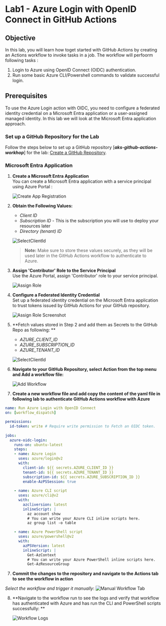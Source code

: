 # Lab1 - Azure Login with OpenID Connect in GitHub Actions

## Objective
In this lab, you will learn how toget started with GitHub Actions by creating an Actions workflow to invoke tasks in a job. The workflow will perfoorm following tasks :

1. Login to Azure using OpenID Connect (OIDC) authentication.
2. Run some basic Azure CLI/Powershell commands to validate successful login.


## Prerequisites

To use the Azure Login action with OIDC, you need to configure a federated identity credential on a Microsoft Entra application or a user-assigned managed identity. In this lab we will look at the Microsoft Entra application approach.

### Set up a GitHub Repository for the Lab
Follow the steps below to set up a GitHub repository [___aks-github-actions-workhop___] for the lab: [Create a GitHub Repository](https://docs.github.com/en/repositories/creating-and-managing-repositories/quickstart-for-repositories).


### Microsoft Entra Application

1. **Create a Microsoft Entra Application**  
   You can create a Microsoft Entra application with a service principal using Azure Portal : 

   ![Create App Registration](assets/create-app-registration.png)

2. **Obtain the Following Values:**
   - *Client ID*
   - *Subscription ID* - This is the subscription you will use to deploy your resources later
   - *Directory (tenant) ID*

   ![SelectClientId](assets/select-clientid-tenantId.png)

   > **Note:** Make sure to store these values securely, as they will be used later in the GitHub Actions workflow to authenticate to Azure.

3. **Assign 'Contributor' Role to the Service Principal**  
   Use the Azure Portal, assign 'Contributor' role to your service principal.

   ![Assign Role](assets/AddContributorRoleToSubscription.png)

4. **Configure a Federated Identity Credential**  
   Set up a federated identity credential on the Microsoft Entra application to trust tokens issued by GitHub Actions for your GitHub repository.

    ![Assign Role Screenshot](assets/federated%20credentials.png)

5. **Fetch values stored in Step 2 and add them as Secrets to the GitHub Repo as following: **
   - *AZURE_CLIENT_ID*
   - *AZURE_SUBSCRIPTION_ID*
   - *AZURE_TENANT_ID*


   ![SelectClientId](assets/GHActionsSecret.png)

6. **Navigate to your GitHub Repository, select Action from the top menu and Add a workflow file:**

    ![Add Workflow](assets/setupworkflow.png)

6. **Create a new workflow file and add copy the content of the yaml file in following lab to authenticate GitHub Actions workflow with Azure**

```yaml
name: Run Azure Login with OpenID Connect
on: [workflow_dispatch]

permissions:
  id-token: write # Require write permission to Fetch an OIDC token.
      
jobs: 
  azure-oidc-login:
    runs-on: ubuntu-latest
    steps:
    - name: Azure Login
      uses: azure/login@v2
      with:
        client-id: ${{ secrets.AZURE_CLIENT_ID }}
        tenant-id: ${{ secrets.AZURE_TENANT_ID }}
        subscription-id: ${{ secrets.AZURE_SUBSCRIPTION_ID }} 
        enable-AzPSSession: true
    
    - name: Azure CLI script
      uses: azure/cli@v2
      with:
        azcliversion: latest
        inlineScript: |
          az account show
          # You can write your Azure CLI inline scripts here.
          az group list -o table

    - name: Azure PowerShell script
      uses: azure/powershell@v2
      with:
        azPSVersion: latest
        inlineScript: |
          Get-AzContext  
          # You can write your Azure PowerShell inline scripts here.
          Get-AzResourceGroup
```


7. **Commit the changes to the repository and navigate to the Actions tab to see the workflow in action**

  _Select the workflow and trigger it manually_:
    ![Manual Workflow Tab](assets/manualworkflow%20trigger.png)


8. **Navigate to the workflow run to see the logs and verify that workflow has authenticated with Azure and has run the CLI and PowerShell scripts successfully: **

    ![Workflow Logs](assets/SuccessfulWorkflow.png)


